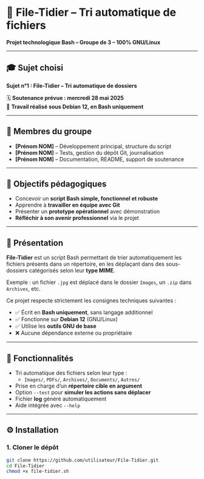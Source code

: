 # 📂 File-Tidier – Tri automatique de fichiers  
**Projet technologique Bash – Groupe de 3 – 100% GNU/Linux**

---

## 🎓 Sujet choisi

**Sujet n°1 : File-Tidier – Tri automatique de dossiers**

🗓️ **Soutenance prévue : mercredi 28 mai 2025**  
📍 **Travail réalisé sous Debian 12, en Bash uniquement**

---

## 👥 Membres du groupe

- **[Prénom NOM]** – Développement principal, structure du script  
- **[Prénom NOM]** – Tests, gestion du dépôt Git, journalisation  
- **[Prénom NOM]** – Documentation, README, support de soutenance  

---

## 🎯 Objectifs pédagogiques

- Concevoir un **script Bash simple, fonctionnel et robuste**
- Apprendre à **travailler en équipe avec Git**
- Présenter un **prototype opérationnel** avec démonstration
- **Réfléchir à son avenir professionnel** via le projet

---

## 🧾 Présentation

**File-Tidier** est un script Bash permettant de trier automatiquement les fichiers présents dans un répertoire, en les déplaçant dans des sous-dossiers catégorisés selon leur **type MIME**.

Exemple : un fichier `.jpg` est déplacé dans le dossier `Images`, un `.zip` dans `Archives`, etc.

Ce projet respecte strictement les consignes techniques suivantes :
- ✅ Écrit en **Bash uniquement**, sans langage additionnel
- ✅ Fonctionne sur **Debian 12** (GNU/Linux)
- ✅ Utilise les **outils GNU de base**
- ❌ Aucune dépendance externe ou propriétaire

---

## 📁 Fonctionnalités

- Tri automatique des fichiers selon leur type :
  - `Images/`, `PDFs/`, `Archives/`, `Documents/`, `Autres/`
- Prise en charge d’un **répertoire cible en argument**
- Option `--test` pour **simuler les actions sans déplacer**
- Fichier **log** généré automatiquement
- Aide intégrée avec `--help`

---

## ⚙️ Installation

### 1. Cloner le dépôt

```bash
git clone https://github.com/utilisateur/File-Tidier.git
cd File-Tidier
chmod +x file-tidier.sh
